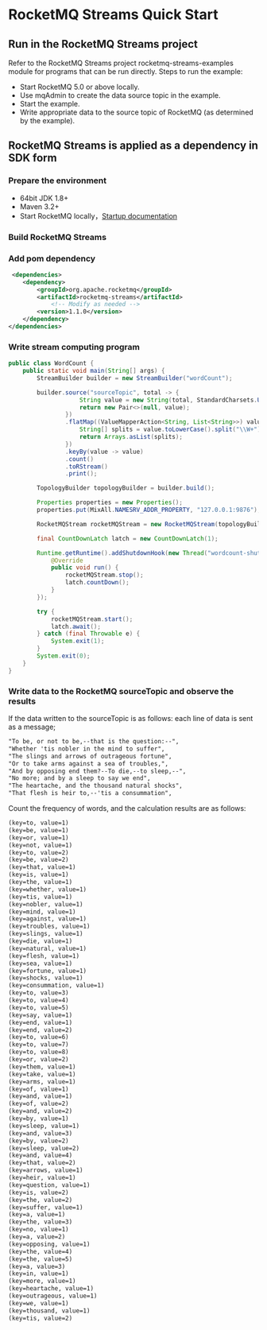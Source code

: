 # RocketMQ Streams Quick Start


## Run in the RocketMQ Streams project

Refer to the RocketMQ Streams project rocketmq-streams-examples module for programs that can be run directly. Steps to run the example:

* Start RocketMQ 5.0 or above locally.
* Use mqAdmin to create the data source topic in the example.
* Start the example.
* Write appropriate data to the source topic of RocketMQ (as determined by the example).

## RocketMQ Streams is applied as a dependency in SDK form

### Prepare the environment

- 64bit JDK 1.8+
- Maven 3.2+
- Start RocketMQ locally，[Startup documentation](https://rocketmq.apache.org/docs/quick-start/)

### Build RocketMQ Streams


### Add pom dependency

```xml
 <dependencies>
    <dependency>
        <groupId>org.apache.rocketmq</groupId>
        <artifactId>rocketmq-streams</artifactId>
            <!-- Modify as needed -->
        <version>1.1.0</version>
    </dependency>
</dependencies>
```

### Write stream computing program

```java
public class WordCount {
    public static void main(String[] args) {
        StreamBuilder builder = new StreamBuilder("wordCount");

        builder.source("sourceTopic", total -> {
                    String value = new String(total, StandardCharsets.UTF_8);
                    return new Pair<>(null, value);
                })
                .flatMap((ValueMapperAction<String, List<String>>) value -> {
                    String[] splits = value.toLowerCase().split("\\W+");
                    return Arrays.asList(splits);
                })
                .keyBy(value -> value)
                .count()
                .toRStream()
                .print();

        TopologyBuilder topologyBuilder = builder.build();

        Properties properties = new Properties();
        properties.put(MixAll.NAMESRV_ADDR_PROPERTY, "127.0.0.1:9876");

        RocketMQStream rocketMQStream = new RocketMQStream(topologyBuilder, properties);

        final CountDownLatch latch = new CountDownLatch(1);

        Runtime.getRuntime().addShutdownHook(new Thread("wordcount-shutdown-hook") {
            @Override
            public void run() {
                rocketMQStream.stop();
                latch.countDown();
            }
        });

        try {
            rocketMQStream.start();
            latch.await();
        } catch (final Throwable e) {
            System.exit(1);
        }
        System.exit(0);
    }
}
```

### Write data to the RocketMQ sourceTopic and observe the results

If the data written to the sourceTopic is as follows: each line of data is sent as a message;

```xml
"To be, or not to be,--that is the question:--",
"Whether 'tis nobler in the mind to suffer",
"The slings and arrows of outrageous fortune",
"Or to take arms against a sea of troubles,",
"And by opposing end them?--To die,--to sleep,--",
"No more; and by a sleep to say we end",
"The heartache, and the thousand natural shocks",
"That flesh is heir to,--'tis a consummation",
```

Count the frequency of words, and the calculation results are as follows:

```xml
(key=to, value=1)
(key=be, value=1)
(key=or, value=1)
(key=not, value=1)
(key=to, value=2)
(key=be, value=2)
(key=that, value=1)
(key=is, value=1)
(key=the, value=1)
(key=whether, value=1)
(key=tis, value=1)
(key=nobler, value=1)
(key=mind, value=1)
(key=against, value=1)
(key=troubles, value=1)
(key=slings, value=1)
(key=die, value=1)
(key=natural, value=1)
(key=flesh, value=1)
(key=sea, value=1)
(key=fortune, value=1)
(key=shocks, value=1)
(key=consummation, value=1)
(key=to, value=3)
(key=to, value=4)
(key=to, value=5)
(key=say, value=1)
(key=end, value=1)
(key=end, value=2)
(key=to, value=6)
(key=to, value=7)
(key=to, value=8)
(key=or, value=2)
(key=them, value=1)
(key=take, value=1)
(key=arms, value=1)
(key=of, value=1)
(key=and, value=1)
(key=of, value=2)
(key=and, value=2)
(key=by, value=1)
(key=sleep, value=1)
(key=and, value=3)
(key=by, value=2)
(key=sleep, value=2)
(key=and, value=4)
(key=that, value=2)
(key=arrows, value=1)
(key=heir, value=1)
(key=question, value=1)
(key=is, value=2)
(key=the, value=2)
(key=suffer, value=1)
(key=a, value=1)
(key=the, value=3)
(key=no, value=1)
(key=a, value=2)
(key=opposing, value=1)
(key=the, value=4)
(key=the, value=5)
(key=a, value=3)
(key=in, value=1)
(key=more, value=1)
(key=heartache, value=1)
(key=outrageous, value=1)
(key=we, value=1)
(key=thousand, value=1)
(key=tis, value=2)
```
